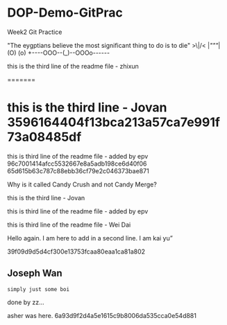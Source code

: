 # DOP-Demo-GitPrac

Week2 Git Practice

"The eygptians believe the most significant thing to do is to die"
        >\\\|/<
        |_"""_|
        (O) (o)
+----OOO--(_)--OOOo------


this is the third line of the readme file - zhixun


=======

this is the third line - Jovan
 3596164404f13bca213a57ca7e991f73a08485df
=======
this is third line of the readme file - added by epv
 96c7001414afcc5532667e8a5adb198ce6d40f06
 65d615b63c787c88ebb36cf79e2c046373bae871

Why is it called Candy Crush and not Candy Merge?

this is the third line - Jovan


this is third line of the readme file - added by epv



this is third line of the readme file - Wei Dai

Hello again. I am here to add in a second line. I am <insert your name
here> kai yu”


39f09d9d5d4cf300e13753fcaa80eaa1ca81a802

## <strong>Joseph Wan</strong>
```simply just some boi```

done by zz...

asher was here.
6a93d9f2d4a5e1615c9b8006da535cca0e54d881
